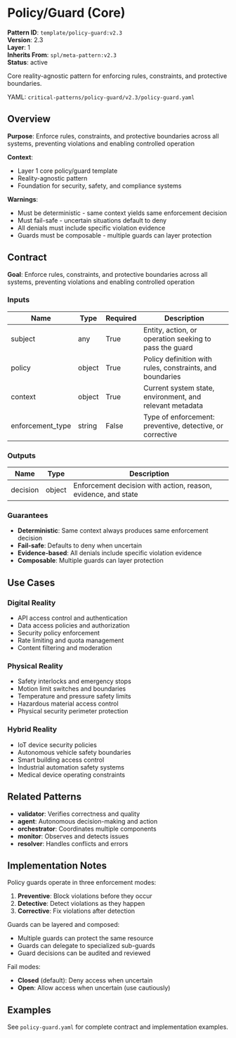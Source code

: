 # Policy/Guard (Core)

**Pattern ID**: `template/policy-guard:v2.3`  
**Version**: 2.3  
**Layer**: 1  
**Inherits From**: `spl/meta-pattern:v2.3`  
**Status**: active

Core reality-agnostic pattern for enforcing rules, constraints, and protective boundaries.

YAML: `critical-patterns/policy-guard/v2.3/policy-guard.yaml`


## Overview

**Purpose**: Enforce rules, constraints, and protective boundaries across all systems, preventing violations and enabling controlled operation

**Context**: 
- Layer 1 core policy/guard template
- Reality-agnostic pattern
- Foundation for security, safety, and compliance systems

**Warnings**:
- Must be deterministic - same context yields same enforcement decision
- Must fail-safe - uncertain situations default to deny
- All denials must include specific violation evidence
- Guards must be composable - multiple guards can layer protection


## Contract

**Goal**: Enforce rules, constraints, and protective boundaries across all systems, preventing violations and enabling controlled operation

### Inputs

| Name | Type | Required | Description |
| --- | --- | --- | --- |
| subject | any | True | Entity, action, or operation seeking to pass the guard |
| policy | object | True | Policy definition with rules, constraints, and boundaries |
| context | object | True | Current system state, environment, and relevant metadata |
| enforcement_type | string | False | Type of enforcement: preventive, detective, or corrective |

### Outputs

| Name | Type | Description |
| --- | --- | --- |
| decision | object | Enforcement decision with action, reason, evidence, and state |

### Guarantees

- **Deterministic**: Same context always produces same enforcement decision
- **Fail-safe**: Defaults to deny when uncertain
- **Evidence-based**: All denials include specific violation evidence
- **Composable**: Multiple guards can layer protection


## Use Cases

### Digital Reality
- API access control and authentication
- Data access policies and authorization
- Security policy enforcement
- Rate limiting and quota management
- Content filtering and moderation

### Physical Reality
- Safety interlocks and emergency stops
- Motion limit switches and boundaries
- Temperature and pressure safety limits
- Hazardous material access control
- Physical security perimeter protection

### Hybrid Reality
- IoT device security policies
- Autonomous vehicle safety boundaries
- Smart building access control
- Industrial automation safety systems
- Medical device operating constraints


## Related Patterns

- **validator**: Verifies correctness and quality
- **agent**: Autonomous decision-making and action
- **orchestrator**: Coordinates multiple components
- **monitor**: Observes and detects issues
- **resolver**: Handles conflicts and errors


## Implementation Notes

Policy guards operate in three enforcement modes:
1. **Preventive**: Block violations before they occur
2. **Detective**: Detect violations as they happen
3. **Corrective**: Fix violations after detection

Guards can be layered and composed:
- Multiple guards can protect the same resource
- Guards can delegate to specialized sub-guards
- Guard decisions can be audited and reviewed

Fail modes:
- **Closed** (default): Deny access when uncertain
- **Open**: Allow access when uncertain (use cautiously)


## Examples

See `policy-guard.yaml` for complete contract and implementation examples.
